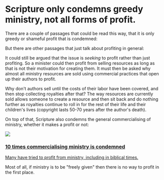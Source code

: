 
# Scripture only condemns greedy ministry, not all forms of profit.

There are a couple of passages that could be read this way, that it is only greedy or shameful profit that is condemned:

<BibleQuote passage="Titus 1:10-11"></BibleQuote>

<BibleQuote passage="1 Peter 5:1-2"></BibleQuote>

But there are other passages that just talk about profiting in general:

<BibleQuote passage="2 Cor 2:17"></BibleQuote>

<BibleQuote passage="1 Tim 6:5b-8"></BibleQuote>

It could still be argued that the issue is _seeking_ to profit rather than just profiting. So a minister could then profit from selling resources as long as that is not their motivation for creating them. It must then be asked why almost all ministry resources are sold using commercial practices that open up their authors to profit.

Why don't authors sell until the costs of their labor have been covered, and then stop collecting royalties after that? The way resources are currently sold allows someone to create a resource and then sit back and do nothing further as royalties continue to roll in for the rest of their life and their children's lives (copyright lasts 50-70 years after the author's death).

On top of that, Scripture also condemns the general commercialising of ministry, whether it makes a profit or not:

<a class='article-preview' href='/articles/commerce-condemned/'>
    <img src='/_assets/articles/commerce-condemned.jpg'>
    <div>
        <h3>10 times commercialising ministry is condemned</h3>
        <p>Many have tried to profit from ministry, including in biblical times.</p>
    </div>
</a>

Most of all, if ministry is to be "freely given" then there is no way to profit in the first place.
